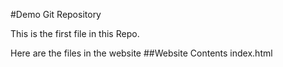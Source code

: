 #Demo Git Repository

This is the first file in this Repo.


Here are the files in the website
##Website Contents
index.html